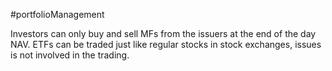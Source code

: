 #portfolioManagement 

Investors can only buy and sell MFs from the issuers at the end of the day NAV. 
ETFs can be traded just like regular stocks in stock exchanges, issues is not involved in the trading. 

